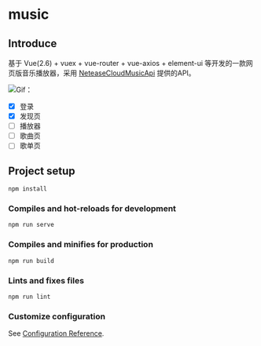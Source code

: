 # music

## Introduce

基于 Vue(2.6) + vuex + vue-router + vue-axios + element-ui
等开发的一款网页版音乐播放器，采用 [NeteaseCloudMusicApi](https://github.com/Binaryify/NeteaseCloudMusicApi) 提供的API。

![Gif：](https://img.nanvon.cn/2021-1025-15:07:09:296.gif)

- [x] 登录
- [x] 发现页
- [ ] 播放器
- [ ] 歌曲页
- [ ] 歌单页

## Project setup

```
npm install
```

### Compiles and hot-reloads for development

```
npm run serve
```

### Compiles and minifies for production

```
npm run build
```

### Lints and fixes files

```
npm run lint
```

### Customize configuration

See [Configuration Reference](https://cli.vuejs.org/config/).
